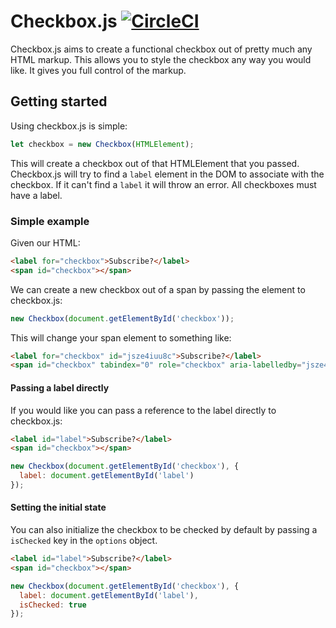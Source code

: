 # Checkbox.js [![CircleCI](https://circleci.com/gh/Robdel12/checkbox.svg?style=svg&circle-token=641acbeadd66ab804551bfc7f31b053e760f1b1b)](https://circleci.com/gh/Robdel12/checkbox)

Checkbox.js aims to create a functional checkbox out of pretty much
any HTML markup. This allows you to style the checkbox any way you
would like. It gives you full control of the markup.


## Getting started

Using checkbox.js is simple:

``` javascript
let checkbox = new Checkbox(HTMLElement);
```

This will create a checkbox out of that HTMLElement that you
passed. Checkbox.js will try to find a `label` element in the DOM to
associate with the checkbox. If it can't find a `label` it will throw
an error. All checkboxes must have a label.

### Simple example

Given our HTML:

``` html
<label for="checkbox">Subscribe?</label>
<span id="checkbox"></span>
```

We can create a new checkbox out of a span by passing the element to
checkbox.js:

``` javascript
new Checkbox(document.getElementById('checkbox'));
```

This will change your span element to something like:

``` html
<label for="checkbox" id="jsze4iuu8c">Subscribe?</label>
<span id="checkbox" tabindex="0" role="checkbox" aria-labelledby="jsze4iuu8c" aria-checked="false"></span>
```

#### Passing a label directly

If you would like you can pass a reference to the label directly to
checkbox.js:

``` html
<label id="label">Subscribe?</label>
<span id="checkbox"></span>
```

``` javascript
new Checkbox(document.getElementById('checkbox'), {
  label: document.getElementById('label')
});
```

#### Setting the initial state

You can also initialize the checkbox to be checked by default by
passing a `isChecked` key in the `options` object.

``` html
<label id="label">Subscribe?</label>
<span id="checkbox"></span>
```

``` javascript
new Checkbox(document.getElementById('checkbox'), {
  label: document.getElementById('label'),
  isChecked: true
});
```
